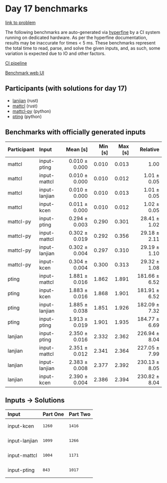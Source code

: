 # Day 17 benchmarks

[link to problem](https://adventofcode.com/2023/day/17)

The following benchmarks are auto-generated via
[hyperfine](https://github.com/sharkdp/hyperfine) by a CI system running on
dedicated hardware. As per the hyperfine documentation, results may be
inaccurate for times < 5 ms. These benchmarks represent the total time to read,
parse, and solve the given inputs, and, as such, some variation is expected due
to IO and other factors.

[CI pipeline](http://ci.papercode.net:8080/teams/main/pipelines/aoc2023)

[Benchmark web UI](https://aoc.ancalagon.black)


## Participants (with solutions for day 17)

- [lanjian](https://github.com/lanjian/aoc-2023) (rust)
- [mattcl](https://github.com/mattcl/aoc2023) (rust)
- [mattcl-py](https://github.com/mattcl/aoc2023-py) (python)
- [pting](https://github.com/pting/aoc2023) (python)


## Benchmarks with officially generated inputs

| Participant | Input | Mean [s] | Min [s] | Max [s] | Relative |
|:---|:---|---:|---:|---:|---:|
| mattcl | input-pting | 0.010 ± 0.000 | 0.010 | 0.013 | 1.00 |
| mattcl | input-mattcl | 0.010 ± 0.000 | 0.010 | 0.012 | 1.01 ± 0.05 |
| mattcl | input-lanjian | 0.010 ± 0.000 | 0.010 | 0.013 | 1.01 ± 0.05 |
| mattcl | input-kcen | 0.011 ± 0.000 | 0.010 | 0.012 | 1.02 ± 0.05 |
| mattcl-py | input-pting | 0.294 ± 0.003 | 0.290 | 0.301 | 28.41 ± 1.02 |
| mattcl-py | input-mattcl | 0.302 ± 0.019 | 0.292 | 0.356 | 29.18 ± 2.11 |
| mattcl-py | input-lanjian | 0.302 ± 0.004 | 0.297 | 0.310 | 29.19 ± 1.10 |
| mattcl-py | input-kcen | 0.304 ± 0.004 | 0.300 | 0.313 | 29.32 ± 1.08 |
| pting | input-mattcl | 1.881 ± 0.016 | 1.862 | 1.891 | 181.66 ± 6.52 |
| pting | input-kcen | 1.883 ± 0.016 | 1.868 | 1.901 | 181.91 ± 6.52 |
| pting | input-lanjian | 1.885 ± 0.038 | 1.851 | 1.926 | 182.09 ± 7.32 |
| pting | input-pting | 1.913 ± 0.019 | 1.901 | 1.935 | 184.77 ± 6.69 |
| lanjian | input-pting | 2.350 ± 0.016 | 2.332 | 2.362 | 226.94 ± 8.04 |
| lanjian | input-mattcl | 2.351 ± 0.012 | 2.341 | 2.364 | 227.05 ± 7.99 |
| lanjian | input-lanjian | 2.383 ± 0.008 | 2.377 | 2.392 | 230.13 ± 8.05 |
| lanjian | input-kcen | 2.390 ± 0.004 | 2.386 | 2.394 | 230.82 ± 8.04 |


## Inputs -> Solutions

| Input | Part One | Part Two |
|:---|:---|:---|
|input-kcen|<pre>1260</pre>|<pre>1416</pre>|
|input-lanjian|<pre>1099</pre>|<pre>1266</pre>|
|input-mattcl|<pre>1004</pre>|<pre>1171</pre>|
|input-pting|<pre>843</pre>|<pre>1017</pre>|